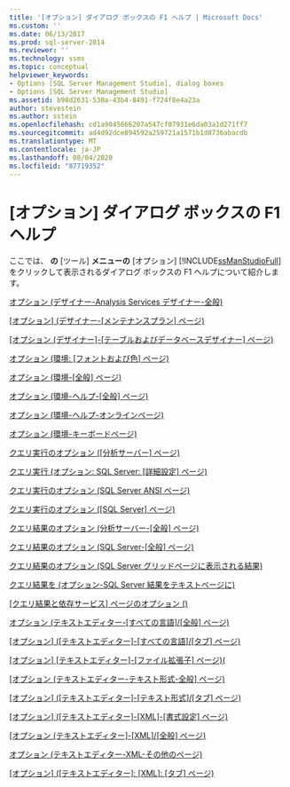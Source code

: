 ```yaml
---
title: '[オプション] ダイアログ ボックスの F1 ヘルプ | Microsoft Docs'
ms.custom: ''
ms.date: 06/13/2017
ms.prod: sql-server-2014
ms.reviewer: ''
ms.technology: ssms
ms.topic: conceptual
helpviewer_keywords:
- Options [SQL Server Management Studio], dialog boxes
- Options [SQL Server Management Studio]
ms.assetid: b98d2631-530a-43b4-8491-f724f8e4a23a
author: stevestein
ms.author: sstein
ms.openlocfilehash: cd1a9045666207a547cf07931e6da03a1d271ff7
ms.sourcegitcommit: ad4d92dce894592a259721a1571b1d8736abacdb
ms.translationtype: MT
ms.contentlocale: ja-JP
ms.lasthandoff: 08/04/2020
ms.locfileid: "87719352"
---
```

# <a name="options-dialog-boxes-f1-help"></a>[オプション] ダイアログ ボックスの F1 ヘルプ
  ここでは、 **の** [ツール] **メニューの** [オプション] [!INCLUDE[ssManStudioFull](../../includes/ssmanstudiofull-md.md)]をクリックして表示されるダイアログ ボックスの F1 ヘルプについて紹介します。  
  
 [オプション &#40;デザイナー-Analysis Services デザイナー-全般&#41;](options-designers-analysis-services-designers-general.md)  
  
 [[オプション] &#40;デザイナー-[メンテナンスプラン] ページ&#41;](options-designers-maintenance-plans-page.md)  
  
 [[オプション &#40;デザイナー]-[テーブルおよびデータベースデザイナー] ページ&#41;](options-designers-table-and-database-designers-page.md)  
  
 [オプション &#40;環境: [フォントおよび色] ページ&#41;](options-environment-fonts-and-colors-page.md)  
  
 [オプション &#40;環境-[全般] ページ&#41;](../../integration-services/general-page-of-integration-services-designers-options.md)  
  
 [オプション &#40;環境-ヘルプ-[全般] ページ&#41;](options-environment-help-general-page.md)  
  
 [オプション &#40;環境-ヘルプ-オンラインページ&#41;](options-environment-help-online-page.md)  
  
 [オプション &#40;環境-キーボードページ&#41;](options-environment-keyboard-page.md)  
  
 [クエリ実行のオプション &#40;[分析サーバー] ページ&#41;](../../database-engine/options-query-execution-analysis-server-general-page.md)  
  
 [クエリ実行 &#40;オプション: SQL Server: [詳細設定] ページ&#41;](../../database-engine/options-query-execution-sql-server-advanced-page.md)  
  
 [クエリ実行のオプション &#40;SQL Server ANSI ページ&#41;](../../database-engine/options-query-execution-sql-server-ansi-page.md)  
  
 [クエリ実行のオプション &#40;[SQL Server] ページ&#41;](../../database-engine/options-query-execution-sql-server-general-page.md)  
  
 [クエリ結果のオプション &#40;分析サーバー-[全般] ページ&#41;](../../database-engine/options-query-results-analysis-server-general-page.md)  
  
 [クエリ結果のオプション &#40;SQL Server-[全般] ページ&#41;](../../database-engine/options-query-results-sql-server-general-page.md)  
  
 [クエリ結果のオプション &#40;SQL Server グリッドページに表示される結果&#41;](../../database-engine/options-query-results-sql-server-results-to-grid-page.md)  
  
 [クエリ結果を &#40;オプション-SQL Server 結果をテキストページに&#41;](../../database-engine/options-query-results-sql-server-results-to-text-page.md)  
  
 [[クエリ結果と依存サービス] ページのオプション &#40;&#41;](../../database-engine/options-query-results-and-dependency-services-page.md)  
  
 [オプション &#40;テキストエディター-[すべての言語]/[全般] ページ&#41;](../../database-engine/options-text-editor-all-languages-general-page.md)  
  
 [[オプション] &#40;[テキストエディター]-[すべての言語]/[タブ] ページ&#41;](../../database-engine/options-text-editor-all-languages-tabs-page.md)  
  
 [[オプション] [テキストエディター]-[ファイル拡張子] ページ&#41;&#40;](../../database-engine/options-text-editor-file-extension-page.md)  
  
 [[オプション &#40;テキストエディター-テキスト形式-全般] ページ&#41;](../../database-engine/options-text-editor-plain-text-general-page.md)  
  
 [[オプション] &#40;[テキストエディター]-[テキスト形式]/[タブ] ページ&#41;](../../database-engine/options-text-editor-plain-text-tabs-page.md)  
  
 [[オプション] &#40;[テキストエディター]-[XML]-[書式設定] ページ&#41;](../../database-engine/options-text-editor-xml-formatting-page.md)  
  
 [[オプション &#40;テキストエディター]-[XML]/[全般] ページ&#41;](../../database-engine/options-text-editor-xml-general-page.md)  
  
 [オプション &#40;テキストエディター-XML-その他のページ&#41;](../../database-engine/options-text-editor-xml-miscellaneous-page.md)  
  
 [[オプション] &#40;[テキストエディター]: [XML]: [タブ] ページ&#41;](../../database-engine/options-text-editor-xml-tabs-page.md)  
  
  
